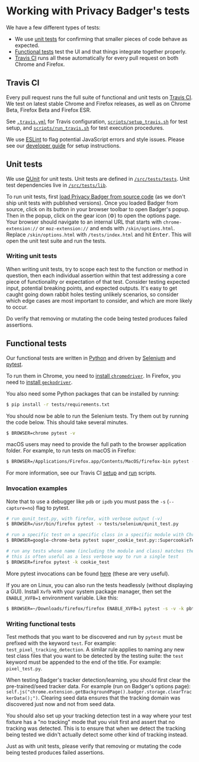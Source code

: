 # Working with Privacy Badger's tests

We have a few different types of tests:

* We use [unit tests](/doc/tests.md#unit-tests) for confirming that smaller pieces of code behave as expected.
* [Functional tests](/doc/tests.md#functional-tests) test the UI and that things integrate together properly.
* [Travis CI](/doc/tests.md#travis-ci) runs all these automatically for every pull request on both Chrome and Firefox.

## Travis CI

Every pull request runs the full suite of functional and unit tests on [Travis CI](https://travis-ci.org/). We test on latest stable Chrome and Firefox releases, as well as on Chrome Beta, Firefox Beta and Firefox ESR.

See [`.travis.yml`](/.travis.yml) for Travis configuration, [`scripts/setup_travis.sh`](/scripts/setup_travis.sh) for test setup, and [`scripts/run_travis.sh`](/scripts/run_travis.sh) for test execution procedures.

We use [ESLint](https://eslint.org) to flag potential JavaScript errors and style issues. Please see our [developer guide](/doc/develop.md#lint-your-changes) for setup instructions.

## Unit tests

We use [QUnit](https://qunitjs.com/) for unit tests.
Unit tests are defined in [`/src/tests/tests`](/src/tests/tests). Unit test dependencies live in [`/src/tests/lib`](/src/tests/lib).

To run unit tests, first [load Privacy Badger from source code](/doc/develop.md#install-from-source) (as we don't ship unit tests with published versions).
Once you loaded Badger from source, click on its button in your browser toolbar to open Badger's popup.
Then in the popup, click on the gear icon (⚙) to open the options page.
Your browser should navigate to an internal URL that starts with `chrome-extension://` or `moz-extension://` and ends with `/skin/options.html`.
Replace `/skin/options.html` with `/tests/index.html` and hit <kbd>Enter</kbd>.
This will open the unit test suite and run the tests.

### Writing unit tests

When writing unit tests, try to scope each test to the function or method in question, then each individual assertion within that test addressing a core piece of functionality or expectation of that test. Consider testing expected input, potential breaking points, and expected outputs. It's easy to get caught going down rabbit holes testing unlikely scenarios, so consider which edge cases are most important to consider, and which are more likely to occur.

Do verify that removing or mutating the code being tested produces failed assertions.

## Functional tests

Our functional tests are written in [Python](https://www.python.org/) and driven by
[Selenium](https://selenium-python.readthedocs.io/) and [pytest](https://docs.pytest.org/en/latest/).

To run them in Chrome, you need to [install `chromedriver`](http://chromedriver.chromium.org/getting-started). In Firefox, you need to [install `geckodriver`](https://github.com/EFForg/privacybadger/blob/1550b9efb64c1d5e276361e3940f402c3ec87afc/scripts/setup_travis.sh#L21-L50).

You also need some Python packages that can be installed by running:
```bash
$ pip install -r tests/requirements.txt
```

You should now be able to run the Selenium tests. Try them out by running
the code below. This should take several minutes.
```bash
$ BROWSER=chrome pytest -v
```

macOS users may need to provide the full path to the browser application folder. For example, to run tests on macOS in Firefox:
```bash
$ BROWSER=/Applications/Firefox.app/Contents/MacOS/firefox-bin pytest -v
```

For more information, see our Travis CI [setup](/scripts/setup_travis.sh) and
[run](/scripts/run_travis.sh) scripts.


### Invocation examples

Note that to use a debugger like `pdb` or `ipdb` you must pass the `-s` (`--capture=no`) flag to pytest.
```bash
# run qunit_test.py, with firefox, with verbose output (-v)
$ BROWSER=/usr/bin/firefox pytest -v tests/selenium/qunit_test.py

# run a specific test on a specific class in a specific module with Chrome Beta
$ BROWSER=google-chrome-beta pytest super_cookie_test.py::SupercookieTest::test_should_detect_ls_of_third_party_frame

# run any tests whose name (including the module and class) matches the string cookie_test
# this is often useful as a less verbose way to run a single test
$ BROWSER=firefox pytest -k cookie_test
```

More pytest invocations can be found [here](https://docs.pytest.org/en/latest/usage.html) (these are very useful).

If you are on Linux, you can also run the tests headlessly (without displaying a GUI).
Install `Xvfb` with your system package manager, then set the `ENABLE_XVFB=1` environment variable.
Like this:

```bash
$ BROWSER=~/Downloads/firefox/firefox ENABLE_XVFB=1 pytest -s -v -k pbtest_org
```

### Writing functional tests

Test methods that you want to be discovered and run by `pytest` must be prefixed with the keyword `test`. For example: `test_pixel_tracking_detection`. A similar rule applies to naming any new test class files that you want to be detected by the testing suite: the `test` keyword must be appended to the end of the title. For example: `pixel_test.py`.

When testing Badger's tracker detection/learning, you should first clear the pre-trained/seed tracker data. For example (run on Badger's options page): `self.js("chrome.extension.getBackgroundPage().badger.storage.clearTrackerData();")`. Clearing seed data ensures that the tracking domain was discovered just now and not from seed data.

You should also set up your tracking detection test in a way where your test fixture has a "no tracking" mode that you visit first and assert that no tracking was detected. This is to ensure that when we detect the tracking being tested we didn't actually detect some other kind of tracking instead.

Just as with unit tests, please verify that removing or mutating the code being tested produces failed assertions.
